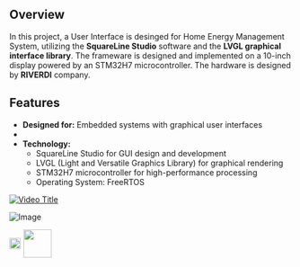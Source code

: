 ## Overview
In this project, a User Interface is desinged for Home Energy Management System, utilizing the **SquareLine Studio** software and the **LVGL graphical interface library**. The frameware is designed and implemented on a 10-inch display powered by an STM32H7 microcontroller. The hardware is designed by **RIVERDI** company.

## Features
- **Designed for:** Embedded systems with graphical user interfaces
- 
- **Technology:**
  - SquareLine Studio for GUI design and development
  - LVGL (Light and Versatile Graphics Library) for graphical rendering
  - STM32H7 microcontroller for high-performance processing
  - Operating System: FreeRTOS

[![Video Title](https://img.youtube.com/vi/o3UrxQO1nyc/0.jpg)](https://youtu.be/watch?v=o3UrxQO1nyc)

![Image](https://github.com/user-attachments/assets/8f4e47a3-e3ff-4402-86d0-6b81c5012c85)

<div style="display: inline-flex; align-items: center;">
  <!-- Video Thumbnail -->
  <a href="https://www.youtube.com/watch?v=5yLzZikS15k" target="_blank" style="display: inline-block;">
    <img src="https://img.youtube.com/vi/5yLzZikS15k/0.jpg" style="width: 100%; display: block;">
  </a>

  <!-- Play Button -->
  <a href="https://www.youtube.com/watch?v=5yLzZikS15k" target="_blank" style="display: inline-block;">
    <img src="https://upload.wikimedia.org/wikipedia/commons/b/b8/YouTube_play_button_icon_%282013%E2%80%932017%29.svg" 
         style="width: 50px; height: auto; margin-left: 5px;">
  </a>
</div>
